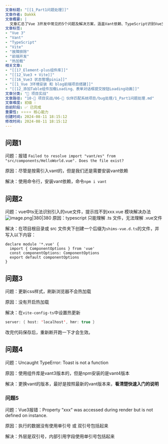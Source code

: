 ```yaml
---
文章标题: "[[1_Part1问题处理]]" 
文章作者: Dakkk
文章概要: |
  文章汇总了Vue 3开发中常见的5个问题及解决方案，涵盖Vant依赖、TypeScript识别Vue文件、Vite热加载、Vant版本兼容性及Vue数据引用错误，提供实际开发中的问题排查与解决思路。
文章标签:
- "Vue 3"
- "Vant"
- "TypeScript"
- "Vite"
- "故障排除"
- "前端开发"
- "热加载"
相关文章:
- "[[17_Element-plus组件库]]"
- "[[12_Vue3 + Vite]]"
- "[[16_Vue3 状态管理pinia]]"
- "[[1_Vue 3环境安装 和 blog前端项目搭建]]"
- "[[12_添加Table组件加载Loading、表单对话框提交按钮Loading动画]]"
文章分类: "🚀 项目实战"
文章路径: "10-🚀 项目实战/06-🚀 伙伴匹配系统项目/bug处理/1_Part1问题处理.md"
文章难度: 初级 💧
目前阶段: ✅ 已完成
重要性: ⭐⭐⭐⭐ 核心能力
创建时间: 2024-08-11 18:15:12
修改时间: 2024-08-11 18:15:12
---
```



## 问题1

问题：报错 `Failed to resolve import "vant/es" from "src/components/HelloWorld.vue". Does the file exist?`

原因：尽管是按需引入vant的，但是我们还是需要安装vant依赖

解决：使用命令行，安装vant依赖，命令`npm i vant`

## 问题2

问题：vue中ts无法识别引入的vue文件，提示找不到xxx.vue 模块解决办法![image.png|380|380](https://my-obsidian-image.oss-cn-guangzhou.aliyuncs.com/2024/04/67f94dd57bccf8d64d839428b2e345e0.png)
原因：typescript 只能理解 .ts 文件，无法理解 .vue文件

解决：在项目根目录或 src 文件夹下创建一个后缀为`shims-vue.d.ts`的文件，并写入以下内容：

```text
declare module '*.vue' {
  import { ComponentOptions } from 'vue'
  const componentOptions: ComponentOptions
  export default componentOptions
}
```

## 问题3

问题：更新css样式，刷新浏览器不会热加载

原因：没有开启热加载

解决：在`vite-config-ts`中设置热更新
```java
server: { host: 'localhost', hmr: true }
```

改完代码保存后，重新断开跑一下才会生效。


## 问题4

问题：Uncaught TypeError: Toast is not a function

原因：使用组件库是vant3版本的，但是npm安装的是vant4版本

解决：更换vant的版本，最好是按照最新的vant版本来，**看清楚快速入门的说明**


### 问题5

问题：Vue3报错：Property “xxx“ was accessed during render but is not defined on instance.

原因：执行的数据没有使用单引号 或 双引号包括起来

解决：外层是双引号，内部引用字段使用单引号包括起来
